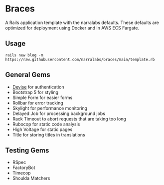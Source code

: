 # Braces

A Rails application template with the narralabs defaults. These defaults are optimized for deployment using Docker and in AWS ECS Fargate.

## Usage

```
rails new blog -m https://raw.githubusercontent.com/narralabs/braces/main/template.rb
```

## General Gems

- [Devise](https://github.com/heartcombo/devise) for authentication
- Bootstrap 5 for styling
- Simple Form for easier forms
- Rollbar for error tracking
- Skylight for performance monitoring
- Delayed Job for processing background jobs
- Rack Timeout to abort requests that are taking too long
- Rubocop for static code analysis
- High Voltage for static pages
- Title for storing titles in translations

## Testing Gems

- RSpec
- FactoryBot
- Timecop
- Shoulda Matchers
